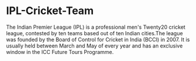 # IPL-Cricket-Team
The Indian Premier League (IPL) is a professional men's Twenty20 cricket league, contested by ten teams based out of ten Indian cities.The league was founded by the Board of Control for Cricket in India (BCCI) in 2007. It is usually held between March and May of every year and has an exclusive window in the ICC Future Tours Programme.
